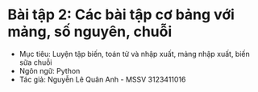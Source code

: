 # Bài tập 2: Các bài tập cơ bảng với mảng, số nguyên, chuỗi

- Mục tiêu: Luyện tập biến, toán tử và nhập xuất, mảng nhập xuất, biến sữa chuỗi
- Ngôn ngữ: Python
- Tác giả: Nguyễn Lê Quân Anh - MSSV 3123411016
